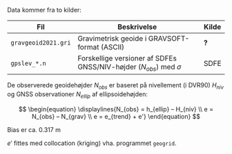
Data kommer fra to kilder:

|         Fil         |                               Beskrivelse                               | Kilde |
|---------------------|-------------------------------------------------------------------------|-------|
| `gravgeoid2021.gri` | Gravimetrisk geoide i GRAVSOFT-format (ASCII)                           | **?** |
| `gpslev_*.n`        | Forskellige versioner af SDFEs GNSS/NIV-højder ($N_{obs}$) med $\sigma$ | SDFE  |


De observerede geoidehøjder $N_{obs}$ er baseret på nivellement (i DVR90) $H_{niv}$ og GNSS observationer $N_{ellip}$ af ellipsoidehøjden:

$$
\begin{equation}
\displaylines{N_{obs} = h_{ellip} – H_{niv} \\ e = N_{obs} – N_{grav} \\ e = e_{trend} + e'}
\end{equation}
$$

<!--
$$
\begin{align}
N_{obs} = h_{ellip} – H_{niv} \\
e = N_{obs} – N_{grav} \\
e = e_{trend} + e'
\end{align}
$$
-->

Bias er ca. $0.317$ m

$e'$ fittes med collocation (kriging) vha. programmet `geogrid`.

